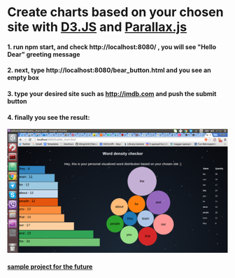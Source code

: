 # Create charts based on your chosen site with [D3.JS](https://d3js.org/) and [Parallax.js](http://matthew.wagerfield.com/parallax/)

#### 1. run npm start, and check http://localhost:8080/ , you will see "Hello Dear" greeting message

#### 2. next, type http://localhost:8080/bear_button.html and you see an empty box

#### 3. type your desired site such as http://imdb.com and push the submit button

#### 4. finally you see the result:
![alt text][logo]

[logo]:https://github.com/bling5630/Cookbook/blob/master/rest_api/submit_and_load/public/example.png

#### [sample project for the future](http://hijiangtao.github.io/ss-vis-component/)
